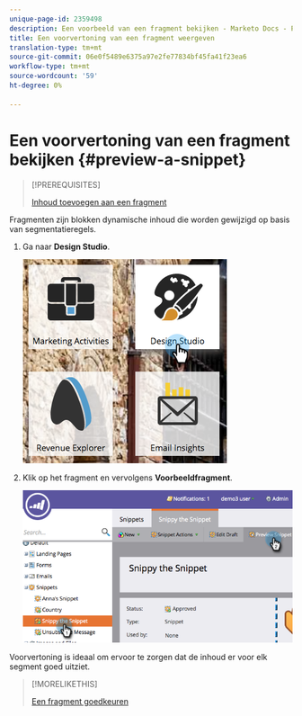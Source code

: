 ```yaml
---
unique-page-id: 2359498
description: Een voorbeeld van een fragment bekijken - Marketo Docs - Productdocumentatie
title: Een voorvertoning van een fragment weergeven
translation-type: tm+mt
source-git-commit: 06e0f5489e6375a97e2fe77834bf45fa41f23ea6
workflow-type: tm+mt
source-wordcount: '59'
ht-degree: 0%

---
```



# Een voorvertoning van een fragment bekijken {#preview-a-snippet}

>[!PREREQUISITES]
>
>[Inhoud toevoegen aan een fragment](/help/marketo/product-docs/personalization/segmentation-and-snippets/snippets/add-content-to-a-snippet.md)

Fragmenten zijn blokken dynamische inhoud die worden gewijzigd op basis van segmentatieregels.

1. Ga naar **Design Studio**.

   ![](assets/designstudio-3.png)

1. Klik op het fragment en vervolgens **Voorbeeldfragment**.

   ![](assets/image2014-9-16-9-3a48-3a32.png)

Voorvertoning is ideaal om ervoor te zorgen dat de inhoud er voor elk segment goed uitziet.

>[!MORELIKETHIS]
>
>[Een fragment goedkeuren](/help/marketo/product-docs/personalization/segmentation-and-snippets/snippets/approve-a-snippet.md)
